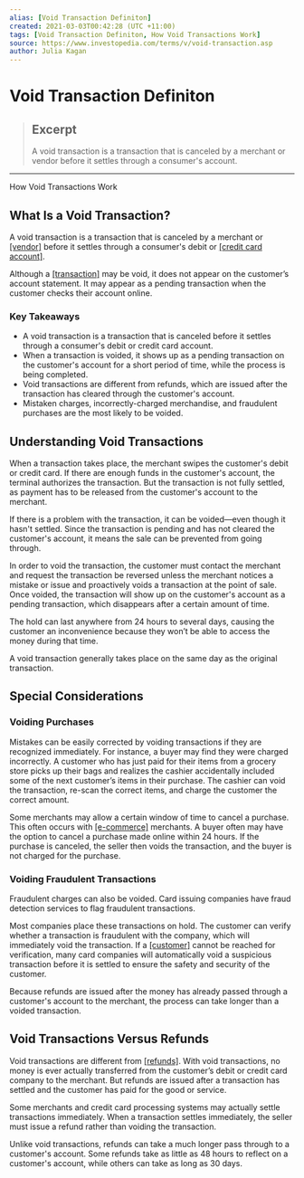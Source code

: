 ```yaml
---
alias: [Void Transaction Definiton]
created: 2021-03-03T00:42:28 (UTC +11:00)
tags: [Void Transaction Definiton, How Void Transactions Work]
source: https://www.investopedia.com/terms/v/void-transaction.asp
author: Julia Kagan
---
```


# Void Transaction Definiton

> ## Excerpt
> A void transaction is a transaction that is canceled by a merchant or vendor before it settles through a consumer's account.

---

How Void Transactions Work
## What Is a Void Transaction?

A void transaction is a transaction that is canceled by a merchant or [[vendor]](https://www.investopedia.com/terms/v/vendor.asp) before it settles through a consumer's debit or [[credit card account]](https://www.investopedia.com/terms/c/creditcard.asp).

Although a [[transaction]](https://www.investopedia.com/terms/t/transaction.asp) may be void, it does not appear on the customer’s account statement. It may appear as a pending transaction when the customer checks their account online.

### Key Takeaways

-   A void transaction is a transaction that is canceled before it settles through a consumer's debit or credit card account. 
-   When a transaction is voided, it shows up as a pending transaction on the customer's account for a short period of time, while the process is being completed.
-   Void transactions are different from refunds, which are issued after the transaction has cleared through the customer's account.
-   Mistaken charges, incorrectly-charged merchandise, and fraudulent purchases are the most likely to be voided.

## Understanding Void Transactions

When a transaction takes place, the merchant swipes the customer's debit or credit card. If there are enough funds in the customer's account, the terminal authorizes the transaction. But the transaction is not fully settled, as payment has to be released from the customer's account to the merchant.

If there is a problem with the transaction, it can be voided—even though it hasn't settled. Since the transaction is pending and has not cleared the customer's account, it means the sale can be prevented from going through.

In order to void the transaction, the customer must contact the merchant and request the transaction be reversed unless the merchant notices a mistake or issue and proactively voids a transaction at the point of sale. Once voided, the transaction will show up on the customer's account as a pending transaction, which disappears after a certain amount of time.

The hold can last anywhere from 24 hours to several days, causing the customer an inconvenience because they won’t be able to access the money during that time.

A void transaction generally takes place on the same day as the original transaction.

## Special Considerations

### Voiding Purchases

Mistakes can be easily corrected by voiding transactions if they are recognized immediately. For instance, a buyer may find they were charged incorrectly. A customer who has just paid for their items from a grocery store picks up their bags and realizes the cashier accidentally included some of the next customer’s items in their purchase. The cashier can void the transaction, re-scan the correct items, and charge the customer the correct amount.

Some merchants may allow a certain window of time to cancel a purchase. This often occurs with [[e-commerce]](https://www.investopedia.com/terms/e/ecommerce.asp) merchants. A buyer often may have the option to cancel a purchase made online within 24 hours. If the purchase is canceled, the seller then voids the transaction, and the buyer is not charged for the purchase.

### Voiding Fraudulent Transactions

Fraudulent charges can also be voided. Card issuing companies have fraud detection services to flag fraudulent transactions.

Most companies place these transactions on hold. The customer can verify whether a transaction is fraudulent with the company, which will immediately void the transaction. If a [[customer]](https://www.investopedia.com/terms/c/customer.asp) cannot be reached for verification, many card companies will automatically void a suspicious transaction before it is settled to ensure the safety and security of the customer.

Because refunds are issued after the money has already passed through a customer's account to the merchant, the process can take longer than a voided transaction.

## Void Transactions Versus Refunds

Void transactions are different from [[refunds]](https://www.investopedia.com/terms/r/refund.asp). With void transactions, no money is ever actually transferred from the customer’s debit or credit card company to the merchant. But refunds are issued after a transaction has settled and the customer has paid for the good or service.

Some merchants and credit card processing systems may actually settle transactions immediately. When a transaction settles immediately, the seller must issue a refund rather than voiding the transaction.

Unlike void transactions, refunds can take a much longer pass through to a customer's account. Some refunds take as little as 48 hours to reflect on a customer's account, while others can take as long as 30 days.
